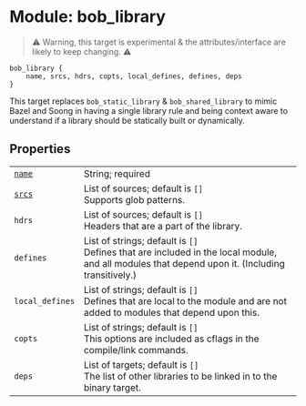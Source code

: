 # Module: bob_library

> ⚠ Warning, this target is experimental & the attributes/interface are likely to keep changing. ⚠

```bp
bob_library {
    name, srcs, hdrs, copts, local_defines, defines, deps
}
```

This target replaces `bob_static_library` & `bob_shared_library` to mimic Bazel and Soong in having a single library rule and being context aware to understand if a library should be statically built or dynamically.

## Properties

|                                                |                                                                                                                                                   |
| ---------------------------------------------- | ------------------------------------------------------------------------------------------------------------------------------------------------- |
| [`name`](properties/common_properties.md#name) | String; required                                                                                                                                  |
| [`srcs`](properties/strict_properties.md)      | List of sources; default is `[]`<br>Supports glob patterns.                                                                                       |
| `hdrs`                                         | List of sources; default is `[]`<br>Headers that are a part of the library.                                                                       |
| `defines`                                      | List of strings; default is `[]`<br>Defines that are included in the local module, and all modules that depend upon it. (Including transitively.) |
| `local_defines`                                | List of strings; default is `[]`<br>Defines that are local to the module and are not added to modules that depend upon this.                      |
| `copts`                                        | List of strings; default is `[]`<br>This options are included as cflags in the compile/link commands.                                             |
| `deps`                                         | List of targets; default is `[]`<br>The list of other libraries to be linked in to the binary target.                                             |
